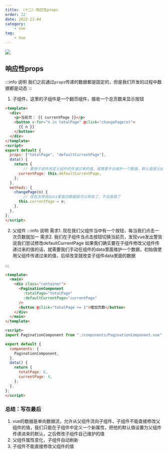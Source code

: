 ```yaml
---
title: （十二）响应性props
order: 12
date: 2022-11-04
category:
    - vue
tag: 
    - Vue
---
```


![](https://image.zswei.xyz/img/202211121813358.webp)

## 响应性props
:::info 说明
我们之前通过`props`传递的数据都是固定的，但是我们开发的过程中数据都是动态
:::

1. 子组件，这里的子组件是一个翻页组件，接收一个总页数来显示按钮
```html
<template>
  <div>
    <p>当前页： {{ currentPage }}</p>
    <button v-for="n in totalPage" @click="changePage(n)">
      {{ n }}
    </button>
  </div>
</template>
<script>
export default {
  props: ["totalPage", "defaultCurrentPage"],
  data() {
    return {
        // 要想子组件改变父组件的传递过来的值，就需要手动维护一个数据，默认值是父组件传递过来的值
      currentPage: this.defaultCurrentPage,
    };
  },
  methods: {
    changePage(n) {
        // 现在去修改data里面的数据就可以修改了，不会报错了
      this.currentPage = n;
    },
  },
};
</script>
```
2. 父组件
:::info 说明
需求1. 现在我们父组件当中有一个按钮，每当我们点击一次页数就加一
需求2. 我们在子组件当点击按钮切换当前页，发现vue发出警告说我们尝试修改defaultCurrentPage
如果我们确实要在子组件修改父组件传递过来的值的话，就需要我们手动在组件的data里面维护一个数据，初始值使用父组件传递过来的值，后续改变就改变子组件data里面的数据

:::
```html
<template>
  <main>
    <div class="container">
      <PaginationComponent
        :totalPage="totalPage"
        :defaultCurrentPage="currentPage"
      />
      <button @click="totalPage += 1">增加页数</button>
    </div>
  </main>
</template>

<script>
import PaginationComponent from "./components/PaginationComponent.vue";

export default {
  components: {
    PaginationComponent,
  },
  data() {
    return {
      totalPage: 6,
      currentPage: 4,
    };
  },
};
</script>
```

### 总结：写在最后
1. vue的数据是单向数据流，允许从父组件流向子组件，子组件不能直接修改父组件的值，我们只能在子组件中定义一个新属性，把他的默认值设置为父组件传递进来的默认，之后修改子组件自己维护的值
 2. 父组件属性变化，子组件自动刷新
 3. 子组件不能直接修改父组件的值